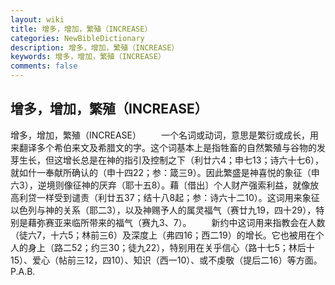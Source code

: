 ```yaml
---
layout: wiki
title: 增多，增加，繁殖（INCREASE）
categories: NewBibleDictionary
description: 增多，增加，繁殖（INCREASE）
keywords: 增多，增加，繁殖（INCREASE）
comments: false
---
```


## 增多，增加，繁殖（INCREASE）



增多，增加，繁殖（INCREASE）
　　一个名词或动词，意思是繁衍或成长，用来翻译多个希伯来文及希腊文的字。这个词基本上是指牲畜的自然繁殖与谷物的发芽生长，但这增长总是在神的指引及控制之下（利廿六4；申七13；诗六十七6），就如什一奉献所确认的（申十四22；参：箴三9）。因此繁盛是神喜悦的象征（申六3），逆境则像征神的厌弃（耶十五8）。藉〔借出〕个人财产强索利益，就像放高利贷一样受到谴责（利廿五37；结十八8起；参：诗六十二10）。这词用来象征以色列与神的关系（耶二3），以及神赐予人的属灵福气（赛廿九19，四十29），特别是藉弥赛亚来临所带来的福气（赛九3、7）。
　　新约中这词用来指教会在人数（徒六7，十六5；林前三6）及深度上（弗四16；西二19）的增长。它也被用在个人的身上（路二52；约三30；徒九22），特别用在关乎信心（路十七5；林后十15）、爱心（帖前三12，四10）、知识（西一10）、或不虔敬（提后二16）等方面。
P.A.B.





